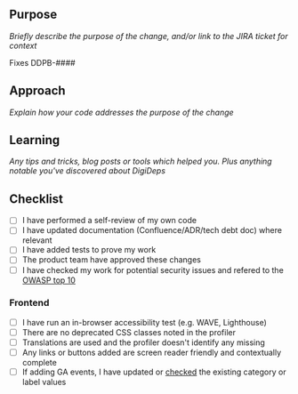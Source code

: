 ## Purpose
_Briefly describe the purpose of the change, and/or link to the JIRA ticket for context_

Fixes DDPB-####

## Approach
_Explain how your code addresses the purpose of the change_

## Learning
_Any tips and tricks, blog posts or tools which helped you. Plus anything notable you've discovered about DigiDeps_

## Checklist
- [ ] I have performed a self-review of my own code
- [ ] I have updated documentation (Confluence/ADR/tech debt doc) where relevant
- [ ] I have added tests to prove my work
- [ ] The product team have approved these changes
- [ ] I have checked my work for potential security issues and refered to the [OWASP top 10](https://owasp.org/www-project-top-ten/)

### Frontend
- [ ] I have run an in-browser accessibility test (e.g. WAVE, Lighthouse)
- [ ] There are no deprecated CSS classes noted in the profiler
- [ ] Translations are used and the profiler doesn't identify any missing
- [ ] Any links or buttons added are screen reader friendly and contextually complete
- [ ] If adding GA events, I have updated or [checked](docs/runbooks/GOOGLE-ANALYTICS.md) the existing category or label values
